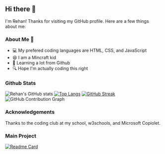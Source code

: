 ## Hi there 👋
I'm Rehan! Thanks for visiting my GitHub profile. Here are a few things about me:

### About Me 🚀
- 💻 My prefered coding languages are HTML, CSS, and JavaScript
- 😆 I am a Mincraft kid
- 🔭 Learning a lot from Github
- 🔍 Hope I'm actually coding this right

### Github Stats
![Rehan's GitHub stats](https://github-readme-stats.vercel.app/api?username=rcreator822&theme=dark&show_icons=true)
[![Top Langs](https://github-readme-stats.vercel.app/api/top-langs/?username=rcreator822&theme=dark)](https://github.com/anuraghazra/github-readme-stats)
[![GitHub Streak](https://streak-stats.demolab.com/?user=rcreator822&theme=dark)](https://git.io/streak-stats)
![GitHub Contribution Graph](https://github-contribution-graph.ez4o.com/?username=rcreator822&last_n_days=30)


### Acknowledgements
Thanks to the coding club at my school, w3schools, and Microsoft Copiolet.

### Main Project
[![Readme Card](https://github-readme-stats.vercel.app/api/pin/?username=rcreator822&repo=GamerHub&theme=dark)](https://github.com/rcreator822/GamerHub)
